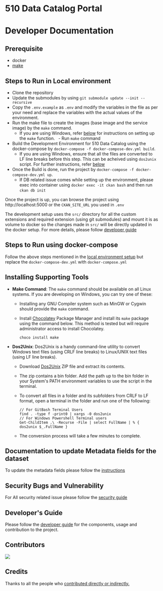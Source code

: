 # 510 Data Catalog Portal

# Developer Documentation

## Prerequisite

- docker
- [make](https://stackoverflow.com/questions/32127524/how-to-install-and-use-make-in-windows)

## Steps to Run in Local environment

- Clone the repository
- Update the submodules by using `git submodule update --init --recursive`
- Copy the `.env.example` as `.env` and modify the variables in the file as per your need and replace the variables with the actual values of the environment.
- Run the make file to create the images (base image and the service image) by the `make` command. 
	- If you are using Windows, refer [below](#installing-supporting-tools) for instructions on setting up the `make` function.
    - Run `make` command
- Build the Development Environment for 510 Data Catalog using the docker-compose by `docker-compose -f docker-compose-dev.yml build`.
	- If you are using Windows, ensure that all the files are converted to LF line breaks before this step. This can be acheived using `dos2unix` script. For further instructions, refer [below](#installing-supporting-tools)
- Once the Build is done, run the project by `docker-compose -f docker-compose-dev.yml up`.
    - If DB related issue comes while setting up the environment, please exec into container using `docker exec -it ckan bash` and then run `ckan db init`

Once the project is up, you can browse the project using http://localhost:5000 or the `CKAN_SITE_URL` you used in `.env`

The development setup uses the `src/` directory for all the custom extensions and required extension (using git submodules) and mount it is as volume to docker so the changes made in `src/` will be directly updated in the docker setup. For more details, please follow [developer guide](documentation/developers_guide.md)

## Steps to Run using docker-compose

Follow the above steps mentioned in the [local environment setup](#steps-to-run-in-local-environment) but replace the `docker-compose-dev.yml` with `docker-compose.yml`

## Installing Supporting Tools

- **Make Command**: The `make` command should be available on all Linux systems. If you are developing on Windows, you can try one of these:
	- Installing any GNU Compiler system such as MinGW or Cygwin should provide the `make` command.
	- Install [Chocolatey](https://chocolatey.org/install) Package Manager and install its `make` package using the command below. This method is tested but will require administrator access to install Chocolatey.
	
	    ```
        choco install make
        ```
	
- **Dos2Unix**: Dos2Unix is a handy command-line utility to convert Windows text files (using CRLF line breaks) to Linux/UNIX text files (using LF line breaks).
	- Download [Dos2Unix](https://waterlan.home.xs4all.nl/dos2unix/dos2unix-7.4.2-win64.zip) ZIP file and extract its contents.
	- The zip contains a bin folder. Add the path up to the bin folder in your System's PATH environment variables to use the script in the terminal.
	- To convert all files in a folder and its subfolders from CRLF to LF format, open a terminal in the folder and run one of the following:
	
	  ```
	  // For GitBash Terminal Users
	  find . -type f -print0 | xargs -0 dos2unix
	  // For Windows Powershell Terminal users
	  Get-ChildItem .\ -Recurse -File | select FullName | % { dos2unix $_.FullName }
	  ```
	
	- The conversion process will take a few minutes to complete.

## Documentation to update Metadata fields for the dataset

To update the metadata fields please follow the [instructions](documentation/update_metadata_fields.md)

## Security Bugs and Vulnerability

For All security related issue please follow the [security guide](SECURITY.md)

## Developer's Guide

Please follow the [developer guide](documentation/developers_guide.md) for the components, usage and contribution to the project.

## Contributors

<a href="https://github.com/rodekruis/510-data-catalog/graphs/contributors"><img src="https://contributors-img.web.app/image?repo=rodekruis/510-data-catalog" /></a>

## Credits

Thanks to all the people who [contributed directly or indirectly.](documentation/credits.md)
